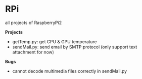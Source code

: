 # RPi
all projects of RaspberryPi2

__Projects__

* getTemp.py: get CPU & GPU temperature
* sendMail.py: send email by SMTP protocol (only support text attachment for now)

__Bugs__

* cannot decode multimedia files correctly in sendMail.py
